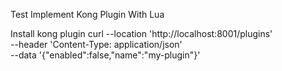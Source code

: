Test Implement Kong Plugin With Lua


Install kong plugin
curl --location 'http://localhost:8001/plugins' \
--header 'Content-Type: application/json' \
--data '{"enabled":false,"name":"my-plugin"}'
